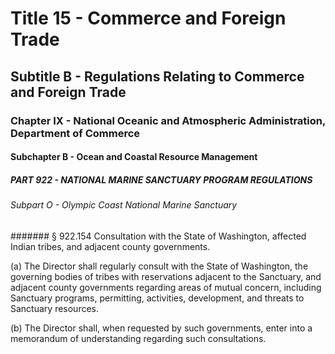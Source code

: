 
# Title 15 - Commerce and Foreign Trade
## Subtitle B - Regulations Relating to Commerce and Foreign Trade
### Chapter IX - National Oceanic and Atmospheric Administration, Department of Commerce
#### Subchapter B - Ocean and Coastal Resource Management
##### PART 922 - NATIONAL MARINE SANCTUARY PROGRAM REGULATIONS
###### Subpart O - Olympic Coast National Marine Sanctuary
####### § 922.154 Consultation with the State of Washington, affected Indian tribes, and adjacent county governments.

(a) The Director shall regularly consult with the State of Washington, the governing bodies of tribes with reservations adjacent to the Sanctuary, and adjacent county governments regarding areas of mutual concern, including Sanctuary programs, permitting, activities, development, and threats to Sanctuary resources.

(b) The Director shall, when requested by such governments, enter into a memorandum of understanding regarding such consultations.
